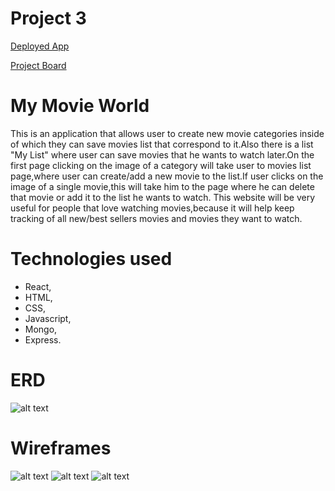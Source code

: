 # Project 3


[Deployed App](https://ancient-temple-64968.herokuapp.com)


[Project Board](https://trello.com/b/yhVawXuY/project-3)

# My Movie World

This is an application that allows user to create new movie categories inside of which they can save movies list that correspond to it.Also there is a list "My List" where user can save movies that he wants to watch later.On the first page clicking on the image of a category will take user to movies list page,where user can create/add a new movie to the list.If  user clicks on the image of a single movie,this will take him to the page where he can delete that movie or add it to the list he wants to watch.
This website will be very useful for people that love watching movies,because it will help keep tracking of all new/best sellers movies and movies they want to watch.

# Technologies used
- React,
- HTML, 
- CSS,
- Javascript,  
- Mongo, 
- Express.

# ERD
![alt text](https://github.com/Tinuta94/my_project3/blob/master/Screen%20Shot%202019-10-17%20at%207.34.40%20PM.png)

# Wireframes
![alt text](https://github.com/Tinuta94/my_project3/blob/master/firssst.png)
![alt text](https://github.com/Tinuta94/my_project3/blob/master/seccoond.png)
![alt text](https://github.com/Tinuta94/my_project3/blob/master/last.png)
